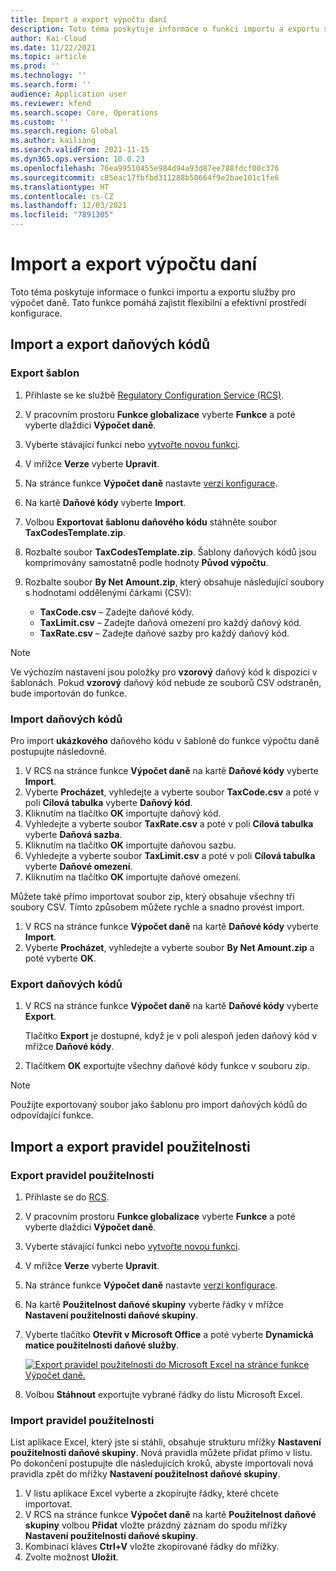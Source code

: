 ```yaml
---
title: Import a export výpočtu daní
description: Toto téma poskytuje informace o funkci importu a exportu služby pro výpočet daně.
author: Kai-Cloud
ms.date: 11/22/2021
ms.topic: article
ms.prod: ''
ms.technology: ''
ms.search.form: ''
audience: Application user
ms.reviewer: kfend
ms.search.scope: Core, Operations
ms.custom: ''
ms.search.region: Global
ms.author: kailiang
ms.search.validFrom: 2021-11-15
ms.dyn365.ops.version: 10.0.23
ms.openlocfilehash: 76ea99510455e984d94a93d87ee788fdcf00c376
ms.sourcegitcommit: c85eac17fbfbd311288b50664f9e2bae101c1fe6
ms.translationtype: HT
ms.contentlocale: cs-CZ
ms.lasthandoff: 12/03/2021
ms.locfileid: "7891305"
---
```

# <a name="import-and-export-tax-calculations"></a>Import a export výpočtu daní

Toto téma poskytuje informace o funkci importu a exportu služby pro výpočet daně. Tato funkce pomáhá zajistit flexibilní a efektivní prostředí konfigurace.

## <a name="import-and-export-tax-codes"></a>Import a export daňových kódů

### <a name="export-templates"></a>Export šablon

1. Přihlaste se ke službě [Regulatory Configuration Service (RCS)](https://marketing.configure.global.dynamics.com/).
2. V pracovním prostoru **Funkce globalizace** vyberte **Funkce** a poté vyberte dlaždici **Výpočet daně**.
3. Vyberte stávající funkci nebo [vytvořte novou funkci](global-get-started-with-tax-calculation-service.md#set-up-tax-calculation-in-rcs).
4. V mřížce **Verze** vyberte **Upravit**.
5. Na stránce funkce **Výpočet daně** nastavte [verzi konfigurace](global-get-started-with-tax-calculation-service.md#set-up-tax-calculation-in-rcs).
6. Na kartě **Daňové kódy** vyberte **Import**.
7. Volbou **Exportovat šablonu daňového kódu** stáhněte soubor **TaxCodesTemplate.zip**.
8. Rozbalte soubor **TaxCodesTemplate.zip**. Šablony daňových kódů jsou komprimovány samostatně podle hodnoty **Původ výpočtu**.
9. Rozbalte soubor **By Net Amount.zip**, který obsahuje následující soubory s hodnotami oddělenými čárkami (CSV):

    - **TaxCode.csv** – Zadejte daňové kódy.
    - **TaxLimit.csv** – Zadejte daňová omezení pro každý daňový kód.
    - **TaxRate.csv** – Zadejte daňové sazby pro každý daňový kód.

> [!NOTE]
> Ve výchozím nastavení jsou položky pro **vzorový** daňový kód k dispozici v šablonách. Pokud **vzorový** daňový kód nebude ze souborů CSV odstraněn, bude importován do funkce.

### <a name="import-tax-codes"></a>Import daňových kódů

Pro import **ukázkového** daňového kódu v šabloně do funkce výpočtu daně postupujte následovně.

1. V RCS na stránce funkce **Výpočet daně** na kartě **Daňové kódy** vyberte **Import**.
2. Vyberte **Procházet**, vyhledejte a vyberte soubor **TaxCode.csv** a poté v poli **Cílová tabulka** vyberte **Daňový kód**.
3. Kliknutím na tlačítko **OK** importujte daňový kód.
4. Vyhledejte a vyberte soubor **TaxRate.csv** a poté v poli **Cílová tabulka** vyberte **Daňová sazba**.
5. Kliknutím na tlačítko **OK** importujte daňovou sazbu.
6. Vyhledejte a vyberte soubor **TaxLimit.csv** a poté v poli **Cílová tabulka** vyberte **Daňové omezení**.
7. Kliknutím na tlačítko **OK** importujte daňové omezení.

Můžete také přímo importovat soubor zip, který obsahuje všechny tři soubory CSV. Tímto způsobem můžete rychle a snadno provést import.

1. V RCS na stránce funkce **Výpočet daně** na kartě **Daňové kódy** vyberte **Import**.
2. Vyberte **Procházet**, vyhledejte a vyberte soubor **By Net Amount.zip** a poté vyberte **OK**.

### <a name="export-tax-codes"></a>Export daňových kódů

1. V RCS na stránce funkce **Výpočet daně** na kartě **Daňové kódy** vyberte **Export**.

    Tlačítko **Export** je dostupné, když je v poli alespoň jeden daňový kód v mřížce **Daňové kódy**.

2. Tlačítkem **OK** exportujte všechny daňové kódy funkce v souboru zip.

> [!NOTE]
> Použijte exportovaný soubor jako šablonu pro import daňových kódů do odpovídající funkce.

## <a name="import-and-export-applicability-rules"></a>Import a export pravidel použitelnosti

### <a name="export-applicability-rules"></a>Export pravidel použitelnosti

1. Přihlaste se do [RCS](https://marketing.configure.global.dynamics.com/).
2. V pracovním prostoru **Funkce globalizace** vyberte **Funkce** a poté vyberte dlaždici **Výpočet daně**.
3. Vyberte stávající funkci nebo [vytvořte novou funkci](global-get-started-with-tax-calculation-service.md#set-up-tax-calculation-in-rcs).
4. V mřížce **Verze** vyberte **Upravit**.
5. Na stránce funkce **Výpočet daně** nastavte [verzi konfigurace](global-get-started-with-tax-calculation-service.md#set-up-tax-calculation-in-rcs).
6. Na kartě **Použitelnost daňové skupiny** vyberte řádky v mřížce **Nastavení použitelnosti daňové skupiny**.
7. Vyberte tlačítko **Otevřít v Microsoft Office** a poté vyberte **Dynamická matice použitelnosti daňové služby**.

    [![Export pravidel použitelnosti do Microsoft Excel na stránce funkce Výpočet daně.](./media/tax-cal-import-export-1.png)](./media/tax-cal-import-export-1.png)

8. Volbou **Stáhnout** exportujte vybrané řádky do listu Microsoft Excel.

### <a name="import-applicability-rules"></a>Import pravidel použitelnosti

List aplikace Excel, který jste si stáhli, obsahuje strukturu mřížky **Nastavení použitelnosti daňové skupiny**. Nová pravidla můžete přidat přímo v listu. Po dokončení postupujte dle následujících kroků, abyste importovali nová pravidla zpět do mřížky **Nastavení použitelnost daňové skupiny**.

1. V listu aplikace Excel vyberte a zkopírujte řádky, které chcete importovat.
2. V RCS na stránce funkce **Výpočet daně** na kartě **Použitelnost daňové skupiny** volbou **Přidat** vložte prázdný záznam do spodu mřížky **Nastavení použitelnosti daňové skupiny**.
3. Kombinací kláves **Ctrl+V** vložte zkopírované řádky do mřížky.
4. Zvolte možnost **Uložit**.
